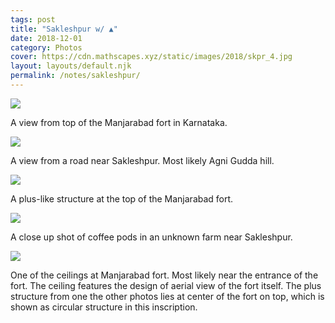 ```yaml
---
tags: post
title: "Sakleshpur w/ ▲"
date: 2018-12-01
category: Photos
cover: https://cdn.mathscapes.xyz/static/images/2018/skpr_4.jpg
layout: layouts/default.njk
permalink: /notes/sakleshpur/
--- 
```


<img src="https://cdn.mathscapes.xyz/static/images/2018/skpr_1.jpg">

A view from top of the Manjarabad fort in Karnataka.

<img src="https://cdn.mathscapes.xyz/static/images/2018/skpr_2.jpg">

A view from a road near Sakleshpur. Most likely Agni Gudda hill.

<img src="https://cdn.mathscapes.xyz/static/images/2018/skpr_3.jpg">

A plus-like structure at the top of the Manjarabad fort.

<img src="https://cdn.mathscapes.xyz/static/images/2018/skpr_4.jpg">

A close up shot of coffee pods in an unknown farm near Sakleshpur.

<img src="https://cdn.mathscapes.xyz/static/images/2018/skpr_5.jpg">

One of the ceilings at Manjarabad fort. Most likely near the entrance of the fort. The ceiling features the design of aerial view of the fort itself. The plus structure from one the other photos lies at center of the fort on top, which is shown as circular structure in this inscription.
